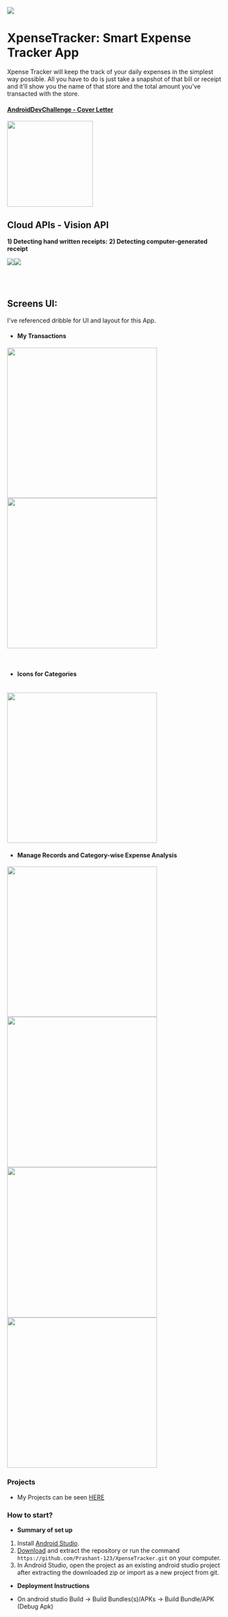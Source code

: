 
<img src="https://raw.githubusercontent.com/Prashant-123/XpenseTracker/master/assets/icon.png">

# XpenseTracker: Smart Expense Tracker App
Xpense Tracker will keep the track of your daily expenses in the simplest way possible. All you have to do is just take a snapshot of that bill or receipt and it’ll show you the name of that store and the total amount you’ve transacted with the store.

#### [AndroidDevChallenge - Cover Letter](https://docs.google.com/document/d/1FgvNBxSf2l6w2KPod8REvPa_vSA8OP9nIV5O8kZ_2UQ/edit?usp=sharing "AndroidDevChallenge - Cover Letter")

<img src="https://raw.githubusercontent.com/Prashant-123/XpenseTracker/master/assets/splash.jpg" width=200>

## Cloud APIs - Vision API
**1) Detecting hand written receipts:**   **2) Detecting computer-generated receipt**

<img src="https://raw.githubusercontent.com/Prashant-123/XpenseTracker/master/assets/computer-generated-receipt.png"><img src="https://raw.githubusercontent.com/Prashant-123/XpenseTracker/master/assets/vision-api-demo.png">

<br><br>

## Screens UI:
I've referenced dribble for UI and layout for this App.

- #### My Transactions

<img src="https://raw.githubusercontent.com/Prashant-123/XpenseTracker/master/assets/1.png" height=350> <img src="https://raw.githubusercontent.com/Prashant-123/XpenseTracker/master/assets/2.png" height=350> 


<br>

- #### Icons for Categories
<br>
<img src="https://raw.githubusercontent.com/Prashant-123/XpenseTracker/master/assets/3.png" height=350>

- #### Manage Records and Category-wise Expense Analysis

<img src="https://raw.githubusercontent.com/Prashant-123/XpenseTracker/master/assets/4.png" height=350> <img src="https://raw.githubusercontent.com/Prashant-123/XpenseTracker/master/assets/5.png" height=350><img src="https://raw.githubusercontent.com/Prashant-123/XpenseTracker/master/assets/6.png" height=350> <img src="https://raw.githubusercontent.com/Prashant-123/XpenseTracker/master/assets/7.png" height=350>

### Projects
- My Projects can be seen [HERE](https://docs.google.com/document/d/1Qu5gKhzbQwSis2dWO-hvZXFsKwb6fp3J7pgOZ9IyES0/edit?usp=sharing)


### How to start?
* **Summary of set up**
1. Install [Android Studio](https://developer.android.com/studio). 
2. [Download](https://github.com/Prashant-123/XpenseTracker/archive/master.zip) and extract the repository or run the command `https://github.com/Prashant-123/XpenseTracker.git` on your computer.
3. In Android Studio, open the project as an existing android studio project after extracting the downloaded zip or import as a new project from git.

* **Deployment Instructions**
- On android studio Build -> Build Bundles(s)/APKs -> Build Bundle/APK (Debug Apk)
